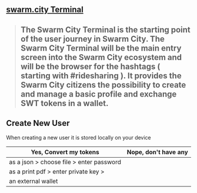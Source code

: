## [swarm.city Terminal](https://github.com/swarmcity/sc-terminal/blob/master/README.md)


>## The Swarm City Terminal is the starting point of the user journey in Swarm City. The Swarm City Terminal will be the main entry screen into the Swarm City ecosystem and will be the browser for the hashtags ( starting with #ridesharing ). It provides the Swarm City citizens the possibility to create and manage a basic profile and exchange SWT tokens in a wallet.


## Create New User
When creating a new user it is stored locally on your device



Yes, Convert my tokens | Nope, don't have any
---------------------- | --------------------
as a json > choose file > enter password |
as a print pdf > enter private key >   |
an external wallet | 
